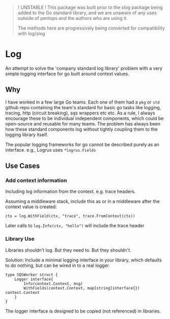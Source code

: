> ! UNSTABLE !
> This package was built prior to the slog package being added to the Go
> standard library, and we are unaware of any uses outside of pentops and the
> authors who are using it.
>
> The methods here are progressively being converted for compatibility with
> log/slog

Log
===

An attempt to solve the 'company standard log library' problem with a very
simple logging interface for go built around context values.

Why
---

I have worked in a few large Go teams. Each one of them had a `pkg` or `std`
github repo containing the team's standard for basic go tasks like logging,
tracing, http (circuit breaking), sqs wrappers etc etc. As a rule, I always
encourage these to be individual independent components, which could be
open-source and reusable for many teams. The problem has always been how these
standard components log without tightly coupling them to the logging library
itself.

The popular logging frameworks for go cannot be described purely as an
interface. e.g., Logrus uses `*logrus.Fields`


Use Cases
---------

### Add context information

Including log information from the context. e.g. trace headers.

Assuming a middleware stack, include this as or in a middleware after the
context value is created:

```
ctx = log.WithField(ctx, "trace", trace.FromContext(ctx))

```

Later calls to `log.Info(ctx, "hello")` will include the trace header

### Library Use

Libraries shouldn't log. But they need to. But they shouldn't.

Solution: Include a minimal logging interface in your library, which defaults
to do nothing, but can be wired in to a real logger.

```
type SQSWorker struct {
	Logger interface{
		Info(context.Context, msg)
		WithFields(context.Context, map[string]interface{}) context.Context
	}
}
```




The logger interface is designed to be copied (not referenced) in libraries.
